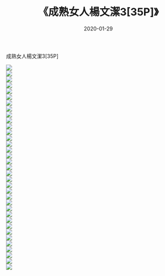 ﻿---
layout: post
title:  《成熟女人楊文潔3[35P]》
date:   2020-01-29
img: http://pic.660000.xyz/1:down/唯美/2020/成熟女人楊文潔3[35P]/000.jpg
categories: [美女, 清纯, 唯美]
---

成熟女人楊文潔3[35P]

  ![](http://pic.660000.xyz/1:down/唯美/2020/成熟女人楊文潔3[35P]/001.jpg) <br> ![](http://pic.660000.xyz/1:down/唯美/2020/成熟女人楊文潔3[35P]/002.jpg) <br> ![](http://pic.660000.xyz/1:down/唯美/2020/成熟女人楊文潔3[35P]/003.jpg) <br> ![](http://pic.660000.xyz/1:down/唯美/2020/成熟女人楊文潔3[35P]/004.jpg) <br> ![](http://pic.660000.xyz/1:down/唯美/2020/成熟女人楊文潔3[35P]/005.jpg) <br> ![](http://pic.660000.xyz/1:down/唯美/2020/成熟女人楊文潔3[35P]/006.jpg) <br> ![](http://pic.660000.xyz/1:down/唯美/2020/成熟女人楊文潔3[35P]/007.jpg) <br> ![](http://pic.660000.xyz/1:down/唯美/2020/成熟女人楊文潔3[35P]/008.jpg) <br> ![](http://pic.660000.xyz/1:down/唯美/2020/成熟女人楊文潔3[35P]/009.jpg) <br> ![](http://pic.660000.xyz/1:down/唯美/2020/成熟女人楊文潔3[35P]/010.jpg) <br> ![](http://pic.660000.xyz/1:down/唯美/2020/成熟女人楊文潔3[35P]/011.jpg) <br> ![](http://pic.660000.xyz/1:down/唯美/2020/成熟女人楊文潔3[35P]/012.jpg) <br> ![](http://pic.660000.xyz/1:down/唯美/2020/成熟女人楊文潔3[35P]/013.jpg) <br> ![](http://pic.660000.xyz/1:down/唯美/2020/成熟女人楊文潔3[35P]/014.jpg) <br> ![](http://pic.660000.xyz/1:down/唯美/2020/成熟女人楊文潔3[35P]/015.jpg) <br> ![](http://pic.660000.xyz/1:down/唯美/2020/成熟女人楊文潔3[35P]/016.jpg) <br> ![](http://pic.660000.xyz/1:down/唯美/2020/成熟女人楊文潔3[35P]/017.jpg) <br> ![](http://pic.660000.xyz/1:down/唯美/2020/成熟女人楊文潔3[35P]/018.jpg) <br> ![](http://pic.660000.xyz/1:down/唯美/2020/成熟女人楊文潔3[35P]/019.jpg) <br> ![](http://pic.660000.xyz/1:down/唯美/2020/成熟女人楊文潔3[35P]/020.jpg) <br> ![](http://pic.660000.xyz/1:down/唯美/2020/成熟女人楊文潔3[35P]/021.jpg) <br> ![](http://pic.660000.xyz/1:down/唯美/2020/成熟女人楊文潔3[35P]/022.jpg) <br> ![](http://pic.660000.xyz/1:down/唯美/2020/成熟女人楊文潔3[35P]/023.jpg) <br> ![](http://pic.660000.xyz/1:down/唯美/2020/成熟女人楊文潔3[35P]/024.jpg) <br> ![](http://pic.660000.xyz/1:down/唯美/2020/成熟女人楊文潔3[35P]/025.jpg) <br> ![](http://pic.660000.xyz/1:down/唯美/2020/成熟女人楊文潔3[35P]/026.jpg) <br> ![](http://pic.660000.xyz/1:down/唯美/2020/成熟女人楊文潔3[35P]/027.jpg) <br> ![](http://pic.660000.xyz/1:down/唯美/2020/成熟女人楊文潔3[35P]/028.jpg) <br> ![](http://pic.660000.xyz/1:down/唯美/2020/成熟女人楊文潔3[35P]/029.jpg) <br> ![](http://pic.660000.xyz/1:down/唯美/2020/成熟女人楊文潔3[35P]/030.jpg) <br> ![](http://pic.660000.xyz/1:down/唯美/2020/成熟女人楊文潔3[35P]/031.jpg) <br> ![](http://pic.660000.xyz/1:down/唯美/2020/成熟女人楊文潔3[35P]/032.jpg) <br> ![](http://pic.660000.xyz/1:down/唯美/2020/成熟女人楊文潔3[35P]/033.jpg) <br> ![](http://pic.660000.xyz/1:down/唯美/2020/成熟女人楊文潔3[35P]/034.jpg) <br> ![](http://pic.660000.xyz/1:down/唯美/2020/成熟女人楊文潔3[35P]/035.jpg) <br>